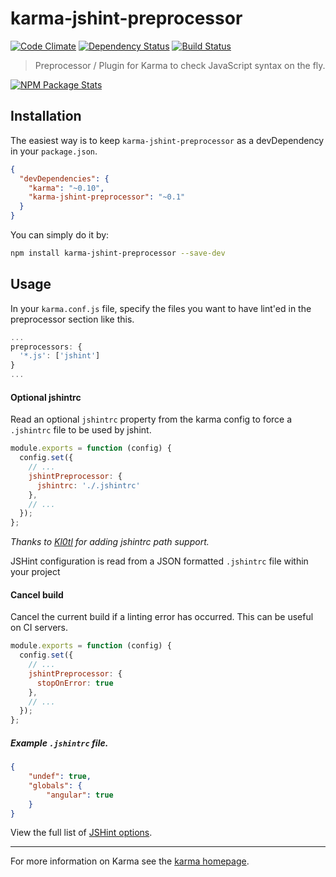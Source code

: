 # karma-jshint-preprocessor
[![Code Climate](https://codeclimate.com/github/kylewelsby/karma-jshint-preprocessor.png)](https://codeclimate.com/github/kylewelsby/karma-jshint-preprocessor)
[![Dependency Status](https://david-dm.org/kylewelsby/karma-jshint-preprocessor.png)](https://david-dm.org/kylewelsby/karma-jshint-preprocessor)
[![Build Status](https://travis-ci.org/kylewelsby/karma-jshint-preprocessor.svg)](https://travis-ci.org/kylewelsby/karma-jshint-preprocessor)

> Preprocessor / Plugin for Karma to check JavaScript syntax on the fly.

[![NPM Package Stats](https://nodei.co/npm/karma-jshint-preprocessor.png)](https://www.npmjs.org/package/karma-jshint-preprocessor)


## Installation

The easiest way is to keep `karma-jshint-preprocessor` as a devDependency in
your `package.json`.

```json
{
  "devDependencies": {
    "karma": "~0.10",
    "karma-jshint-preprocessor": "~0.1"
  }
}
```

You can simply do it by:

```bash
npm install karma-jshint-preprocessor --save-dev
```

## Usage

In your `karma.conf.js` file, specify the files you want to have lint'ed in the preprocessor section like this.

```javascript
...
preprocessors: {
  '*.js': ['jshint']
}
...
```


#### Optional jshintrc

Read an optional `jshintrc` property from the karma config to force a `.jshintrc` file to be used by jshint.

```javascript
module.exports = function (config) {
  config.set({
    // ...
    jshintPreprocessor: {
      jshintrc: './.jshintrc'
    },
    // ...
  });
};
```

*Thanks to [Kl0tl](https://github.com/Kl0tl) for adding jshintrc path support.*

JSHint configuration is read from a JSON formatted `.jshintrc` file within your project


#### Cancel build

Cancel the current build if a linting error has occurred. This can be useful on
CI servers.

```javascript
module.exports = function (config) {
  config.set({
    // ...
    jshintPreprocessor: {
      stopOnError: true
    },
    // ...
  });
};
```

##### Example `.jshintrc` file.

```json
{
    "undef": true,
    "globals": {
        "angular": true
    }
}
```

View the full list of [JSHint options][jshint options].

----

For more information on Karma see the [karma homepage].


[karma homepage]:http://karma-runner.github.com
[jshint options]:http://www.jshint.com/docs/options/
